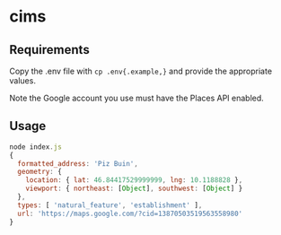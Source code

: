 # cims

## Requirements

Copy the .env file with `cp .env{.example,}` and provide the appropriate values.

Note the Google account you use must have the Places API enabled.

## Usage

```js
node index.js
{
  formatted_address: 'Piz Buin',
  geometry: {
    location: { lat: 46.84417529999999, lng: 10.1188828 },
    viewport: { northeast: [Object], southwest: [Object] }
  },
  types: [ 'natural_feature', 'establishment' ],
  url: 'https://maps.google.com/?cid=13870503519563558980'
}
```
